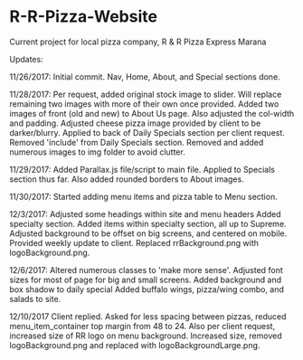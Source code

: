 # R-R-Pizza-Website
Current project for local pizza company, R & R Pizza Express Marana

Updates:

11/26/2017:
Initial commit. Nav, Home, About, and Special sections done.

11/28/2017:
Per request, added original stock image to slider. Will replace remaining two images with more of their own once provided.
Added two images of front (old and new) to About Us page. Also adjusted the col-width and padding.
Adjusted cheese pizza image provided by client to be darker/blurry. Applied to back of Daily Specials section per client request.
Removed 'include' from Daily Specials section.
Removed and added numerous images to img folder to avoid clutter.

11/29/2017:
Added Parallax.js file/script to main file. Applied to Specials section thus far. Also added rounded borders to About images.

11/30/2017:
Started adding menu items and pizza table to Menu section.

12/3/2017:
Adjusted some headings within site and menu headers
Added specialty section.
Added items within specialty section, all up to Supreme.
Adjusted background to be offset on big screens, and centered on mobile.
Provided weekly update to client.
Replaced rrBackground.png with logoBackground.png.

12/6/2017:
Altered numerous classes to 'make more sense'.
Adjusted font sizes for most of page for big and small screens.
Added background and box shadow to daily special
Added buffalo wings, pizza/wing combo, and salads to site.

12/10/2017
Client replied. Asked for less spacing between pizzas, reduced menu_item_container top margin from 48 to 24.
Also per client request, increased size of RR logo on menu background. Increased size, removed logoBackground.png and replaced with logoBackgroundLarge.png.